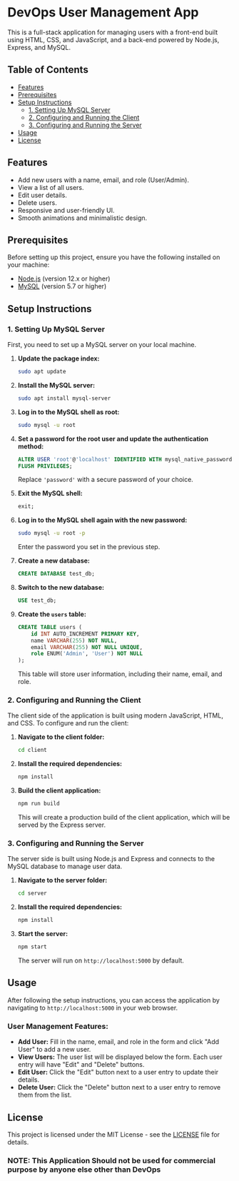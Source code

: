 
# DevOps User Management App

This is a full-stack application for managing users with a front-end built using HTML, CSS, and JavaScript, and a back-end powered by Node.js, Express, and MySQL.

## Table of Contents

- [Features](#features)
- [Prerequisites](#prerequisites)
- [Setup Instructions](#setup-instructions)
  - [1. Setting Up MySQL Server](#1-setting-up-mysql-server)
  - [2. Configuring and Running the Client](#2-configuring-and-running-the-client)
  - [3. Configuring and Running the Server](#3-configuring-and-running-the-server)
- [Usage](#usage)
- [License](#license)

## Features

- Add new users with a name, email, and role (User/Admin).
- View a list of all users.
- Edit user details.
- Delete users.
- Responsive and user-friendly UI.
- Smooth animations and minimalistic design.

## Prerequisites

Before setting up this project, ensure you have the following installed on your machine:

- [Node.js](https://nodejs.org/) (version 12.x or higher)
- [MySQL](https://www.mysql.com/) (version 5.7 or higher)

## Setup Instructions

### 1. Setting Up MySQL Server

First, you need to set up a MySQL server on your local machine.

1. **Update the package index:**

   ```bash
   sudo apt update
   ```

2. **Install the MySQL server:**

   ```bash
   sudo apt install mysql-server
   ```

3. **Log in to the MySQL shell as root:**

   ```bash
   sudo mysql -u root
   ```

4. **Set a password for the root user and update the authentication method:**

   ```sql
   ALTER USER 'root'@'localhost' IDENTIFIED WITH mysql_native_password BY 'password';
   FLUSH PRIVILEGES;
   ```

   Replace `'password'` with a secure password of your choice.

5. **Exit the MySQL shell:**

   ```sql
   exit;
   ```

6. **Log in to the MySQL shell again with the new password:**

   ```bash
   sudo mysql -u root -p
   ```

   Enter the password you set in the previous step.

7. **Create a new database:**

   ```sql
   CREATE DATABASE test_db;
   ```

8. **Switch to the new database:**

   ```sql
   USE test_db;
   ```

9. **Create the `users` table:**

   ```sql
   CREATE TABLE users (
       id INT AUTO_INCREMENT PRIMARY KEY,
       name VARCHAR(255) NOT NULL,
       email VARCHAR(255) NOT NULL UNIQUE,
       role ENUM('Admin', 'User') NOT NULL
   );
   ```

   This table will store user information, including their name, email, and role.

### 2. Configuring and Running the Client

The client side of the application is built using modern JavaScript, HTML, and CSS. To configure and run the client:

1. **Navigate to the client folder:**

   ```bash
   cd client
   ```

2. **Install the required dependencies:**

   ```bash
   npm install
   ```

3. **Build the client application:**

   ```bash
   npm run build
   ```

   This will create a production build of the client application, which will be served by the Express server.

### 3. Configuring and Running the Server

The server side is built using Node.js and Express and connects to the MySQL database to manage user data.

1. **Navigate to the server folder:**

   ```bash
   cd server
   ```

2. **Install the required dependencies:**

   ```bash
   npm install
   ```

3. **Start the server:**

   ```bash
   npm start
   ```

   The server will run on `http://localhost:5000` by default.

## Usage

After following the setup instructions, you can access the application by navigating to `http://localhost:5000` in your web browser.

### User Management Features:

- **Add User:** Fill in the name, email, and role in the form and click "Add User" to add a new user.
- **View Users:** The user list will be displayed below the form. Each user entry will have "Edit" and "Delete" buttons.
- **Edit User:** Click the "Edit" button next to a user entry to update their details.
- **Delete User:** Click the "Delete" button next to a user entry to remove them from the list.

## License

This project is licensed under the MIT License - see the [LICENSE](LICENSE) file for details.

### NOTE: This Application Should not be used for commercial purpose by anyone else other than DevOps 

